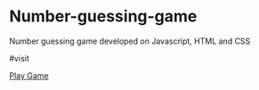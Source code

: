 # Number-guessing-game
Number guessing game developed on Javascript, HTML and CSS

#visit 

<a href="https://64be58f4f5eb7400a3a55a82--flourishing-pithivier-31a4cb.netlify.app/" 
    target="_blank">
     Play Game
</a>
